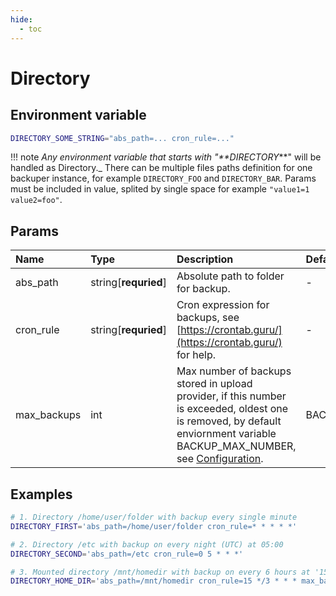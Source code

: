 ```yaml
---
hide:
  - toc
---
```


# Directory

## Environment variable

```bash
DIRECTORY_SOME_STRING="abs_path=... cron_rule=..."
```

!!! note
    _Any environment variable that starts with "**DIRECTORY_**" will be handled as Directory._ There can be multiple files paths definition for one backuper instance, for example `DIRECTORY_FOO` and `DIRECTORY_BAR`. Params must be included in value, splited by single space for example `"value1=1 value2=foo"`.

## Params

| Name        | Type                 | Description                                                                                                                                                                                 | Default           |
| :---------- | :------------------- | :------------------------------------------------------------------------------------------------------------------------------------------------------------------------------------------ | :---------------- |
| abs_path    | string[**requried**] | Absolute path to folder for backup.                                                                                                                                                         | -                 |
| cron_rule   | string[**requried**] | Cron expression for backups, see [https://crontab.guru/](https://crontab.guru/) for help.                                                                                                   | -                 |
| max_backups | int                  | Max number of backups stored in upload provider, if this number is exceeded, oldest one is removed, by default enviornment variable BACKUP_MAX_NUMBER, see [Configuration](/configuration). | BACKUP_MAX_NUMBER |


## Examples

```bash
# 1. Directory /home/user/folder with backup every single minute
DIRECTORY_FIRST='abs_path=/home/user/folder cron_rule=* * * * *'

# 2. Directory /etc with backup on every night (UTC) at 05:00
DIRECTORY_SECOND='abs_path=/etc cron_rule=0 5 * * *'

# 3. Mounted directory /mnt/homedir with backup on every 6 hours at '15 with max number of backups of 20
DIRECTORY_HOME_DIR='abs_path=/mnt/homedir cron_rule=15 */3 * * * max_backups=20'
```

<br>
<br>
